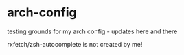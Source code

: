 # arch-config
testing grounds for my arch config - updates here and there

rxfetch/zsh-autocomplete is not created by me!
